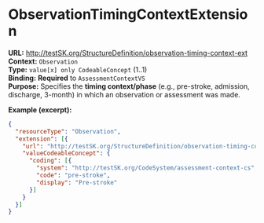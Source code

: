 

# ObservationTimingContextExtension

**URL:** http://testSK.org/StructureDefinition/observation-timing-context-ext  
**Context:** `Observation`  
**Type:** `value[x] only CodeableConcept` (1..1)  
**Binding:** **Required** to `AssessmentContextVS`  
**Purpose:** Specifies the **timing context/phase** (e.g., pre-stroke, admission, discharge, 3-month) in which an observation or assessment was made.

**Example (excerpt):**
```json
{
  "resourceType": "Observation",
  "extension": [{
    "url": "http://testSK.org/StructureDefinition/observation-timing-context-ext",
    "valueCodeableConcept": {
      "coding": [{
        "system": "http://testSK.org/CodeSystem/assessment-context-cs",
        "code": "pre-stroke",
        "display": "Pre-stroke"
      }]
    }
  }]
}
